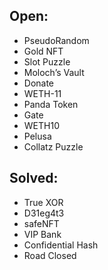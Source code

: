 ## Open:
- PseudoRandom
- Gold NFT
- Slot Puzzle
- Moloch’s Vault
- Donate
- WETH-11
- Panda Token
- Gate
- WETH10
- Pelusa
- Collatz Puzzle

## Solved:
- True XOR
- D31eg4t3
- safeNFT
- VIP Bank
- Confidential Hash
- Road Closed